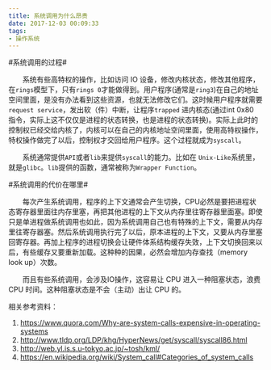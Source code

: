 ```yaml
---
title: 系统调用为什么昂贵
date: 2017-12-03 00:09:33
tags:
- 操作系统
---
```


#系统调用的过程#

&emsp;&emsp;系统有些高特权的操作，比如访问 IO 设备，修改内核状态，修改其他程序，在`rings`模型下，只有`rings 0`才能做得到。用户程序(通常是`ring3`)在自己的地址空间里面，是没有办法看到这些资源，也就无法修改它们。这时候用户程序就需要`request service`，发出软（件）中断，让程序`trapped` 进内核态(通过int 0x80 指令，实际上这不仅仅是进程的状态转换，也是进程的状态转换)。实际上此时的控制权已经交给内核了，内核可以在自己的内核地址空间里面，使用高特权操作，特权操作做完了以后，控制权才交回给用户程序。这个过程就成为`syscall`。

&emsp;&emsp;系统通常提供`API`或者`lib`来提供`syscall`的能力。比如在 `Unix-Like`系统里，就是`glibc`。`lib`提供的函数，通常被称为`Wrapper Function`。    

#系统调用的代价在哪里#

&emsp;&emsp;每次产生系统调用，程序的上下文通常会产生切换，CPU必然是要把进程状态寄存器里面往内存里塞，再把其他进程的上下文从内存里往寄存器里面塞。即使只是单进程做系统调用也如此，因为系统调用自己也有特殊的上下文，需要从内存里往寄存器塞。然后系统调用执行完了以后，原本进程的上下文，又要从内存里塞回寄存器。再加上程序的进程切换会让硬件体系结构缓存失效，上下文切换回来以后，有些缓存又要重新加载。这种种的因果，必然会增加内存查找（memory look up）次数。

&emsp;&emsp;而且有些系统调用，会涉及IO操作，这容易让 CPU 进入一种阻塞状态，浪费 CPU 时间。这种阻塞状态是不会（主动）出让 CPU 的。

相关参考资料：

1. https://www.quora.com/Why-are-system-calls-expensive-in-operating-systems
2. http://www.tldp.org/LDP/khg/HyperNews/get/syscall/syscall86.html
3. http://web.yl.is.s.u-tokyo.ac.jp/~tosh/kml/
4. https://en.wikipedia.org/wiki/System_call#Categories_of_system_calls
